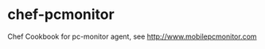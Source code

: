 chef-pcmonitor
==============

Chef Cookbook for pc-monitor agent, see http://www.mobilepcmonitor.com
